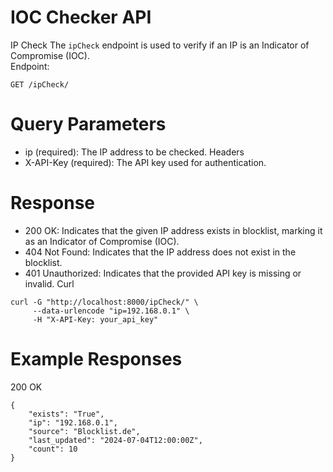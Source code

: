# IOC Checker API
IP Check
The `ipCheck` endpoint is used to verify if an IP is an Indicator of Compromise (IOC).<br>
Endpoint:
```
GET /ipCheck/
```
# Query Parameters
- ip (required): The IP address to be checked.
Headers
- X-API-Key (required): The API key used for authentication.<br>
# Response
- 200 OK: Indicates that the given IP address exists in blocklist, marking it as an Indicator of Compromise (IOC).
- 404 Not Found: Indicates that the IP address does not exist in the blocklist.
- 401 Unauthorized: Indicates that the provided API key is missing or invalid.
Curl
```
curl -G "http://localhost:8000/ipCheck/" \
     --data-urlencode "ip=192.168.0.1" \
     -H "X-API-Key: your_api_key"
```
# Example Responses
200 OK
```
{
    "exists": "True",
    "ip": "192.168.0.1",
    "source": "Blocklist.de",
    "last_updated": "2024-07-04T12:00:00Z",
    "count": 10
}
```
